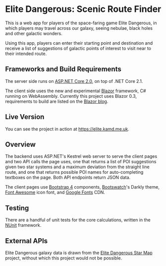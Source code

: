 
# Elite Dangerous: Scenic Route Finder

This is a web app for players of the space-faring game Elite Dangerous, in which
players may travel across our galaxy, seeing nebulae, black holes and other
galactic wonders.

Using this app, players can enter their starting point and destination and 
receive a list of suggestions of galactic points of interest to visit near to their
intended route.

## Frameworks and Build Requirements

The server side runs on [ASP.NET Core 2.0](https://github.com/aspnet/Home), on
top of .NET Core 2.1.

The client side uses the new and experimental [Blazor](https://blazor.net/) framework,
 C# running on WebAssembly. Currently this project uses Blazor 0.3,
requirements to build are listed on the [Blazor blog](https://blogs.msdn.microsoft.com/webdev/2018/05/02/blazor-0-3-0-experimental-release-now-available/).

## Live Version

You can see the project in action at https://elite.kamd.me.uk.

## Overview

The backend uses ASP.NET's Kestrel web server to serve the client pages and two
API calls the page uses, one that returns a list of POI suggestions given two
star systems and a maximum deviation from the straight line route, and one that
returns possible POI names for auto-completing textboxes on the page. Both API
endpoints return JSON data.

The client pages use [Bootstrap 4](https://getbootstrap.com/) components,
[Bootswatch](https://bootswatch.com/)'s Darkly theme, [Font Awesome](https://fontawesome.com/)
icon font, and [Google Fonts](https://fonts.google.com/) CDN.

## Testing

There are a handful of unit tests for the core calculations, written in
the [NUnit](http://nunit.org/) framework.

## External APIs

Elite Dangerous galaxy data is drawn from the [Elite Dangerous Star Map](https://www.edsm.net/)
project, without which this project would not be possible.
